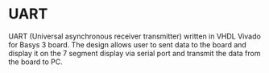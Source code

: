# UART
UART (Universal asynchronous receiver transmitter) written in VHDL Vivado for Basys 3 board. The design allows user to sent data to the board and display it on the 7 segment display via serial port and transmit the data from the board to PC. 
